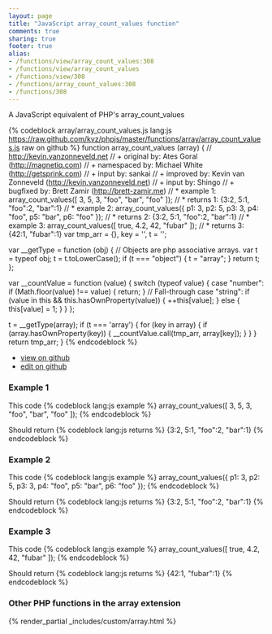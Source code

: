 ```yaml
---
layout: page
title: "JavaScript array_count_values function"
comments: true
sharing: true
footer: true
alias:
- /functions/view/array_count_values:308
- /functions/view/array_count_values
- /functions/view/308
- /functions/array_count_values:308
- /functions/308
---
```

<!-- Generated by Rakefile:build -->
A JavaScript equivalent of PHP's array_count_values

{% codeblock array/array_count_values.js lang:js https://raw.github.com/kvz/phpjs/master/functions/array/array_count_values.js raw on github %}
function array_count_values (array) {
  // http://kevin.vanzonneveld.net
  // +   original by: Ates Goral (http://magnetiq.com)
  // + namespaced by: Michael White (http://getsprink.com)
  // +      input by: sankai
  // +   improved by: Kevin van Zonneveld (http://kevin.vanzonneveld.net)
  // +   input by: Shingo
  // +   bugfixed by: Brett Zamir (http://brett-zamir.me)
  // *     example 1: array_count_values([ 3, 5, 3, "foo", "bar", "foo" ]);
  // *     returns 1: {3:2, 5:1, "foo":2, "bar":1}
  // *     example 2: array_count_values({ p1: 3, p2: 5, p3: 3, p4: "foo", p5: "bar", p6: "foo" });
  // *     returns 2: {3:2, 5:1, "foo":2, "bar":1}
  // *     example 3: array_count_values([ true, 4.2, 42, "fubar" ]);
  // *     returns 3: {42:1, "fubar":1}
  var tmp_arr = {},
    key = '',
    t = '';

  var __getType = function (obj) {
    // Objects are php associative arrays.
    var t = typeof obj;
    t = t.toLowerCase();
    if (t === "object") {
      t = "array";
    }
    return t;
  };

  var __countValue = function (value) {
    switch (typeof value) {
    case "number":
      if (Math.floor(value) !== value) {
        return;
      }
      // Fall-through
    case "string":
      if (value in this && this.hasOwnProperty(value)) {
        ++this[value];
      } else {
        this[value] = 1;
      }
    }
  };

  t = __getType(array);
  if (t === 'array') {
    for (key in array) {
      if (array.hasOwnProperty(key)) {
        __countValue.call(tmp_arr, array[key]);
      }
    }
  }
  return tmp_arr;
}
{% endcodeblock %}

 - [view on github](https://github.com/kvz/phpjs/blob/master/functions/array/array_count_values.js)
 - [edit on github](https://github.com/kvz/phpjs/edit/master/functions/array/array_count_values.js)

### Example 1
This code
{% codeblock lang:js example %}
array_count_values([ 3, 5, 3, "foo", "bar", "foo" ]);
{% endcodeblock %}

Should return
{% codeblock lang:js returns %}
{3:2, 5:1, "foo":2, "bar":1}
{% endcodeblock %}

### Example 2
This code
{% codeblock lang:js example %}
array_count_values({ p1: 3, p2: 5, p3: 3, p4: "foo", p5: "bar", p6: "foo" });
{% endcodeblock %}

Should return
{% codeblock lang:js returns %}
{3:2, 5:1, "foo":2, "bar":1}
{% endcodeblock %}

### Example 3
This code
{% codeblock lang:js example %}
array_count_values([ true, 4.2, 42, "fubar" ]);
{% endcodeblock %}

Should return
{% codeblock lang:js returns %}
{42:1, "fubar":1}
{% endcodeblock %}


### Other PHP functions in the array extension
{% render_partial _includes/custom/array.html %}
